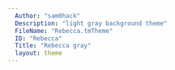 ```yaml
---
  Author: "sam0hack"
  Description: "light gray background theme"
  FileName: "Rebecca.tmTheme"
  ID: "Rebecca"
  Title: "Rebecca gray"
  layout: theme
---
```

  